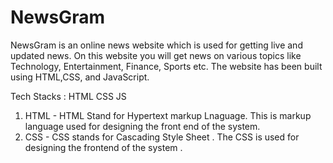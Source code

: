 # NewsGram

NewsGram is an online news website which is used for getting live and updated news.
On this website you will get news on various topics like Technology, Entertainment, Finance, Sports etc.
The website has been built using HTML,CSS, and JavaScript.

Tech Stacks :
HTML
CSS
JS

1) HTML - HTML Stand for Hypertext markup Lnaguage. This is  markup language used for designing the front end of the system.
2) CSS - CSS stands for Cascading Style Sheet . The CSS is used for designing the frontend of the system . 
